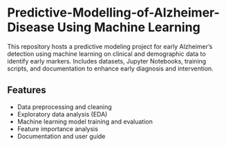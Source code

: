 # Predictive-Modelling-of-Alzheimer-Disease Using Machine Learning

This repository hosts a predictive modeling project for early Alzheimer’s detection using machine learning on clinical and demographic data to identify early markers. Includes datasets, Jupyter Notebooks, training scripts, and documentation to enhance early diagnosis and intervention.

## Features
- Data preprocessing and cleaning
- Exploratory data analysis (EDA)
- Machine learning model training and evaluation
- Feature importance analysis
- Documentation and user guide
